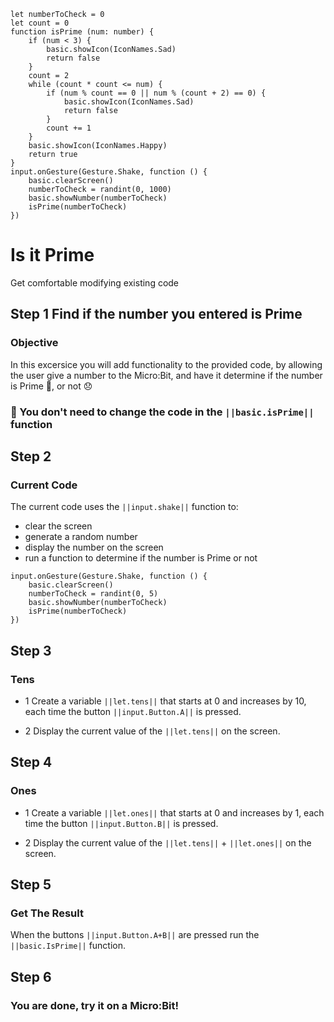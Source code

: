 ```template
let numberToCheck = 0
let count = 0
function isPrime (num: number) {
    if (num < 3) {
        basic.showIcon(IconNames.Sad)
        return false
    }
    count = 2
    while (count * count <= num) {
        if (num % count == 0 || num % (count + 2) == 0) {
            basic.showIcon(IconNames.Sad)
            return false
        }
        count += 1
    }
    basic.showIcon(IconNames.Happy)
    return true
}
input.onGesture(Gesture.Shake, function () {
    basic.clearScreen()
    numberToCheck = randint(0, 1000)
    basic.showNumber(numberToCheck)
    isPrime(numberToCheck)
})
```

# Is it Prime
Get comfortable modifying existing code

## Step 1 Find if the number you entered is Prime
### Objective
In this excersice you will add functionality to the provided code, by allowing the user give a number to the Micro:Bit, and have it determine if the number is Prime 🙂, or not 😞

### 🙂 You don't need to change the code in the ``||basic.isPrime||`` function

## Step 2
### Current Code
The current code uses the ``||input.shake||`` function to:
- clear the screen
- generate a random number
- display the number on the screen
- run a function to determine if the number is Prime or not
 
```blocks
input.onGesture(Gesture.Shake, function () {
    basic.clearScreen()
    numberToCheck = randint(0, 5)
    basic.showNumber(numberToCheck)
    isPrime(numberToCheck)
})
```

## Step 3
### Tens
- 1  Create a variable ``||let.tens||`` that starts at 0 and increases by 10, each time the button ``||input.Button.A||`` is pressed.

- 2 Display the current value of the ``||let.tens||`` on the screen.

 
## Step 4
### Ones
- 1 Create a variable ``||let.ones||`` that starts at 0 and increases by 1, each time the button ``||input.Button.B||`` is pressed.

- 2 Display the current value of the ``||let.tens||`` + ``||let.ones||`` on the screen. 
 
 
## Step 5
### Get The Result
When the buttons ``||input.Button.A+B||`` are pressed run the ``||basic.IsPrime||`` function. 
 
## Step 6
### You are done, try it on a Micro:Bit!

<script src="https://makecode.com/gh-pages-embed.js"></script><script>makeCodeRender("{{ site.makecode.home_url }}", "{{ site.github.owner_name }}/{{ site.github.repository_name }}");</script>
